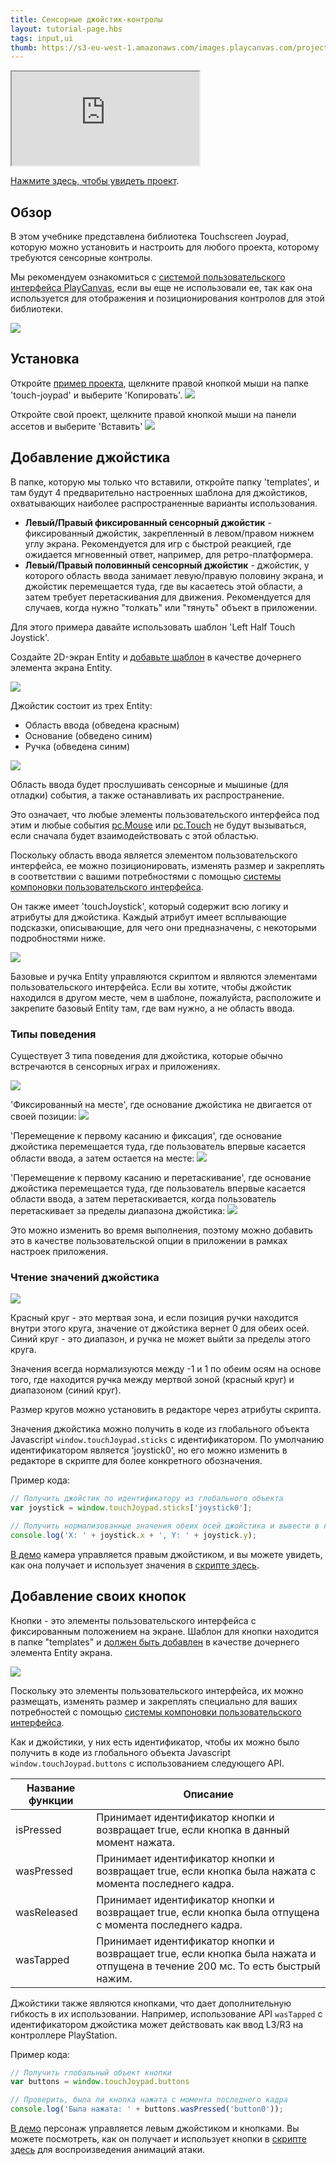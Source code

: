 ```yaml
---
title: Сенсорные джойстик-контролы
layout: tutorial-page.hbs
tags: input,ui
thumb: https://s3-eu-west-1.amazonaws.com/images.playcanvas.com/projects/12/1007506/2F5E56-image-75.jpg
---
```


<iframe loading="lazy" src="https://playcanv.as/p/kvE0iJWc/" title="Сенсорные джойстик-контролы"></iframe>

[Нажмите здесь, чтобы увидеть проект][project-link].

## Обзор

В этом учебнике представлена библиотека Touchscreen Joypad, которую можно установить и настроить для любого проекта, которому требуются сенсорные контролы.

Мы рекомендуем ознакомиться с [системой пользовательского интерфейса PlayCanvas][playcanvas-ui], если вы еще не использовали ее, так как она используется для отображения и позиционирования контролов для этой библиотеки.

![][preview]

## Установка

Откройте [пример проекта][project-link], щелкните правой кнопкой мыши на папке 'touch-joypad' и выберите 'Копировать'.
![][copy-folder]

Откройте свой проект, щелкните правой кнопкой мыши на панели ассетов и выберите 'Вставить'
![][paste-folder]

## Добавление джойстика

В папке, которую мы только что вставили, откройте папку 'templates', и там будут 4 предварительно настроенных шаблона для джойстиков, охватывающих наиболее распространенные варианты использования.

* **Левый/Правый фиксированный сенсорный джойстик** - фиксированный джойстик, закрепленный в левом/правом нижнем углу экрана. Рекомендуется для игр с быстрой реакцией, где ожидается мгновенный ответ, например, для ретро-платформера.
* **Левый/Правый половинный сенсорный джойстик** - джойстик, у которого область ввода занимает левую/правую половину экрана, и джойстик перемещается туда, где вы касаетесь этой области, а затем требует перетаскивания для движения. Рекомендуется для случаев, когда нужно "толкать" или "тянуть" объект в приложении.

Для этого примера давайте использовать шаблон 'Left Half Touch Joystick'.

Создайте 2D-экран Entity и [добавьте шаблон][add-template-docs] в качестве дочернего элемента экрана Entity.

![][adding-left-half-joystick]

Джойстик состоит из трех Entity:

- Область ввода (обведена красным)
- Основание (обведено синим)
- Ручка (обведена синим)

![][joystick-layout]

Область ввода будет прослушивать сенсорные и мышиные (для отладки) события, а также останавливать их распространение.

Это означает, что любые элементы пользовательского интерфейса под этим и любые события [pc.Mouse][pc-app-mouse-api] или [pc.Touch][pc-app-touch-api] не будут вызываться, если сначала будет взаимодействовать с этой областью.

Поскольку область ввода является элементом пользовательского интерфейса, ее можно позиционировать, изменять размер и закреплять в соответствии с вашими потребностями с помощью [системы компоновки пользовательского интерфейса][elements-manual].

Он также имеет 'touchJoystick', который содержит всю логику и атрибуты для джойстика. Каждый атрибут имеет всплывающие подсказки, описывающие, для чего они предназначены, с некоторыми подробностями ниже.

![][joystick-script-attributes]

Базовые и ручка Entity управляются скриптом и являются элементами пользовательского интерфейса. Если вы хотите, чтобы джойстик находился в другом месте, чем в шаблоне, пожалуйста, расположите и закрепите базовый Entity там, где вам нужно, а не область ввода.

### Типы поведения

Существует 3 типа поведения для джойстика, которые обычно встречаются в сенсорных играх и приложениях.

![][joystick-type]

'Фиксированный на месте', где основание джойстика не двигается от своей позиции:
![][joystick-fixed]

'Перемещение к первому касанию и фиксация', где основание джойстика перемещается туда, где пользователь впервые касается области ввода, а затем остается на месте:
![][joystick-relative-fixed]

'Перемещение к первому касанию и перетаскивание', где основание джойстика перемещается туда, где пользователь впервые касается области ввода, а затем перетаскивается, когда пользователь перетаскивает за пределы диапазона джойстика:
![][joystick-relative-drag]

Это можно изменить во время выполнения, поэтому можно добавить это в качестве пользовательской опции в приложении в рамках настроек приложения.

### Чтение значений джойстика

![][joystick-deadzone-range]

Красный круг - это мертвая зона, и если позиция ручки находится внутри этого круга, значение от джойстика вернет 0 для обеих осей. Синий круг - это диапазон, и ручка не может выйти за пределы этого круга.

Значения всегда нормализуются между -1 и 1 по обеим осям на основе того, где находится ручка между мертвой зоной (красный круг) и диапазоном (синий круг).

Размер кругов можно установить в редакторе через атрибуты скрипта.

Значения джойстика можно получить в коде из глобального объекта Javascript `window.touchJoypad.sticks` с идентификатором. По умолчанию идентификатором является 'joystick0', но его можно изменить в редакторе в скрипте для более конкретного обозначения.

Пример кода:

```javascript
// Получить джойстик по идентификатору из глобального объекта
var joystick = window.touchJoypad.sticks['joystick0'];

// Получить нормализованные значения обеих осей джойстика и вывести в консоль
console.log('X: ' + joystick.x + ', Y: ' + joystick.y);
```

[В демо][project-link] камера управляется правым джойстиком, и вы можете увидеть, как она получает и использует значения в [скрипте здесь][orbit-camera-joypad-input-script].

## Добавление своих кнопок

Кнопки - это элементы пользовательского интерфейса с фиксированным положением на экране. Шаблон для кнопки находится в папке "templates" и [должен быть добавлен][add-template-docs] в качестве дочернего элемента Entity экрана.

![][adding-button]

Поскольку это элементы пользовательского интерфейса, их можно размещать, изменять размер и закреплять специально для ваших потребностей с помощью [системы компоновки пользовательского интерфейса][elements-manual].

Как и джойстики, у них есть идентификатор, чтобы их можно было получить в коде из глобального объекта Javascript `window.touchJoypad.buttons` с использованием следующего API.

| Название функции | Описание |
|-----------------|-------------|
| isPressed       | Принимает идентификатор кнопки и возвращает true, если кнопка в данный момент нажата. |
| wasPressed      | Принимает идентификатор кнопки и возвращает true, если кнопка была нажата с момента последнего кадра. |
| wasReleased     | Принимает идентификатор кнопки и возвращает true, если кнопка была отпущена с момента последнего кадра. |
| wasTapped       | Принимает идентификатор кнопки и возвращает true, если кнопка была нажата и отпущена в течение 200 мс. То есть быстрый нажим. |

Джойстики также являются кнопками, что дает дополнительную гибкость в их использовании. Например, использование API `wasTapped` с идентификатором джойстика может действовать как ввод L3/R3 на контроллере PlayStation.

Пример кода:

```javascript
// Получить глобальный объект кнопки
var buttons = window.touchJoypad.buttons

// Проверить, была ли кнопка нажата с момента последнего кадра
console.log('Была нажата: ' + buttons.wasPressed('button0'));
```

[В демо][project-link] персонаж управляется левым джойстиком и кнопками. Вы можете посмотреть, как он получает и использует кнопки в [скрипте здесь][player-controller-script] для воспроизведения анимаций атаки.

[project-link]: https://playcanvas.com/project/1007506/overview/touchscreen-joypad-controls
[playcanvas-ui]: /user-manual/user-interface/
[copy-folder]: /images/tutorials/touchscreen-joypad-controls/copy-folder.gif
[paste-folder]: /images/tutorials/touchscreen-joypad-controls/paste-folder.gif
[preview]: /images/tutorials/touchscreen-joypad-controls/preview.gif
[add-template-docs]: /user-manual/templates/#adding-templates-in-your-scene
[adding-left-half-joystick]: /images/tutorials/touchscreen-joypad-controls/adding-left-half-joystick.gif
[adding-button]: /images/tutorials/touchscreen-joypad-controls/adding-button.gif
[joystick-layout]: /images/tutorials/touchscreen-joypad-controls/joystick-layout.png
[pc-app-mouse-api]: /api/pc.Mouse.html
[pc-app-touch-api]: /api/pc.Touch.html
[elements-manual]: /user-manual/user-interface/elements/
[joystick-script-attributes]: /images/tutorials/touchscreen-joypad-controls/joystick-script-attributes.gif
[joystick-fixed]: /images/tutorials/touchscreen-joypad-controls/joystick-fixed.gif
[joystick-relative-fixed]: /images/tutorials/touchscreen-joypad-controls/joystick-relative-fixed.gif
[joystick-relative-drag]: /images/tutorials/touchscreen-joypad-controls/joystick-relative-drag.gif
[joystick-type]: /images/tutorials/touchscreen-joypad-controls/joystick-type.png
[joystick-deadzone-range]: /images/tutorials/touchscreen-joypad-controls/joystick-deadzone-range.png
[orbit-camera-joypad-input-script]: https://playcanvas.com/editor/code/1007506?tabs=111433673
[player-controller-script]: https://playcanvas.com/editor/code/1007506?tabs=111432679